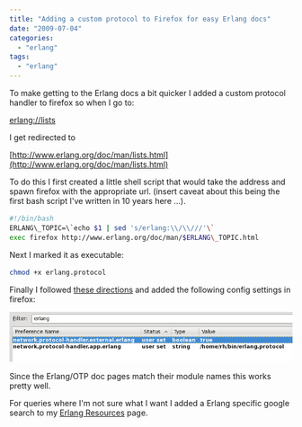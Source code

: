 ```yaml
---
title: "Adding a custom protocol to Firefox for easy Erlang docs"
date: "2009-07-04"
categories: 
  - "erlang"
tags: 
  - "erlang"
---
```


To make getting to the Erlang docs a bit quicker I added a custom protocol handler to firefox so when I go to:

[erlang://lists](erlang://lists)

I get redirected to

[http://www.erlang.org/doc/man/lists.html](http://www.erlang.org/doc/man/lists.html)

To do this I first created a little shell script that would take the address and spawn firefox with the appropriate url. (insert caveat about this being the first bash script I've written in 10 years here ...).

```bash
#!/bin/bash
ERLANG\_TOPIC=\`echo $1 | sed 's/erlang:\\/\\///'\`
exec firefox http://www.erlang.org/doc/man/$ERLANG\_TOPIC.html
```

Next I marked it as executable:

```bash
chmod +x erlang.protocol
```

Finally I followed [these directions](http://kb.mozillazine.org/Register_protocol) and added the following config settings in firefox:

![Adding custom protocol to firefox](/images/archive/aboutconfig.png "Adding custom protocol to firefox")

Since the Erlang/OTP doc pages match their module names this works pretty well.

For queries where I'm not sure what I want I added a Erlang specific google search to my [Erlang Resources](http://www.roberthorvick.com/erlang-resources/) page.
